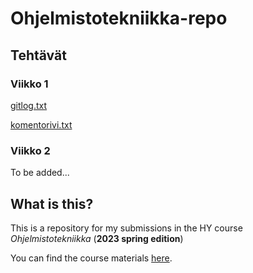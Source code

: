 
# Ohjelmistotekniikka-repo

## Tehtävät

### Viikko 1

[gitlog.txt](https://github.com/sippohippo/ot-harjoitustyo/blob/master/laskarit/viikko1/gitlog.txt)

[komentorivi.txt](https://github.com/sippohippo/ot-harjoitustyo/blob/master/laskarit/viikko1/komentorivi.txt)


### Viikko 2

To be added...

## What is this?

This is a repository for my submissions in the HY course *Ohjelmistotekniikka* (**2023 spring edition**)

You can find the course materials [here](https://ohjelmistotekniikka-hy.github.io). 

